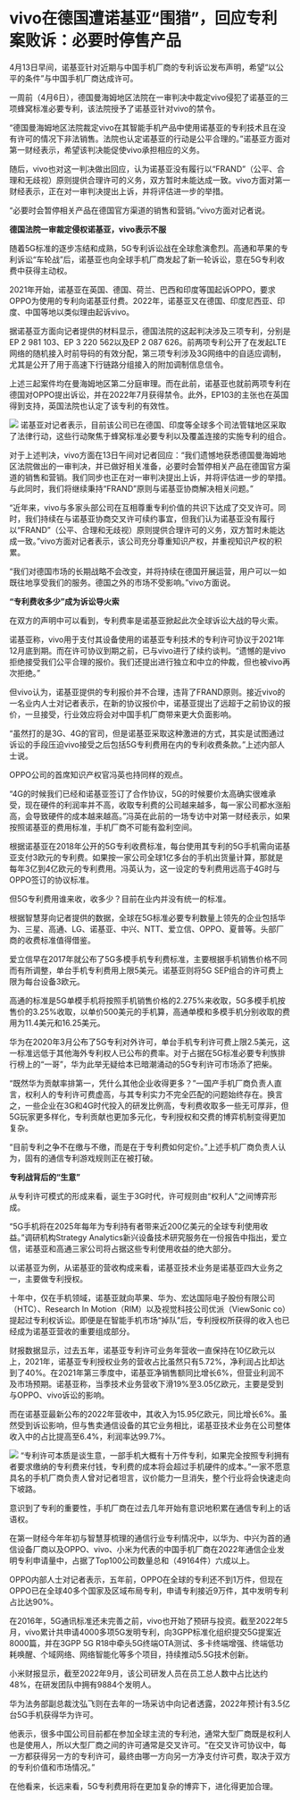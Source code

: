 # vivo在德国遭诺基亚“围猎”，回应专利案败诉：必要时停售产品

4月13日早间，诺基亚针对近期与中国手机厂商的专利诉讼发布声明，希望“以公平的条件”与中国手机厂商达成许可。

一周前（4月6日），德国曼海姆地区法院在一审判决中裁定vivo侵犯了诺基亚的三项蜂窝标准必要专利，该法院授予了诺基亚针对vivo的禁令。

“德国曼海姆地区法院裁定vivo在其智能手机产品中使用诺基亚的专利技术且在没有许可的情况下非法销售。法院也认定诺基亚的行动是公平合理的。”诺基亚方面对第一财经表示，希望该判决能促使vivo承担相应的义务。

随后，vivo也对这一判决做出回应，认为诺基亚没有履行以“FRAND”（公平、合理和无歧视）原则提供合理许可的义务，双方暂时未能达成一致。vivo方面对第一财经表示，正在对一审判决提出上诉，并将评估进一步的举措。

“必要时会暂停相关产品在德国官方渠道的销售和营销。”vivo方面对记者说。

**德国法院一审裁定侵权诺基亚，vivo表示不服**

随着5G标准的逐步冻结和成熟，5G专利诉讼战在全球愈演愈烈。高通和苹果的专利诉讼“车轮战”后，诺基亚也向全球手机厂商发起了新一轮诉讼，意在5G专利收费中获得主动权。

2021年开始，诺基亚在英国、德国、荷兰、巴西和印度等国起诉OPPO，要求OPPO为使用的专利向诺基亚付费。2022年，诺基亚又在德国、印度尼西亚、印度、中国等地以类似理由起诉vivo。

据诺基亚方面向记者提供的材料显示，德国法院的这起判决涉及三项专利，分别是EP 2 981 103、EP 3 220 562以及EP 2 087
626。前两项专利公开了在发起LTE网络的随机接入时前导码的有效分配，第三项专利涉及3G网络中的自适应调制，尤其是公开了用于高速下行链路分组接入的附加调制信息信令。

上述三起案件均在曼海姆地区第二分庭审理。而在此前，诺基亚也就前两项专利在德国对OPPO提出诉讼，并在2022年7月获得禁令。此外，EP103的主张也在英国得到支持，英国法院也认定了该专利的有效性。

![](https://inews.gtimg.com/news_bt/OWSwNPQmHiGqqOOoOVblZpO4IFQwBDWm0FLhkygmvTQiAAA/1000)
诺基亚对记者表示，目前该公司已在德国、印度等全球多个司法管辖地区采取了法律行动，这些行动聚焦于蜂窝标准必要专利以及覆盖连接的实施专利的组合。

对于上述判决，vivo方面在13日午间对记者回应：“我们遗憾地获悉德国曼海姆地区法院做出的一审判决，并已做好相关准备，必要时会暂停相关产品在德国官方渠道的销售和营销。我们同步也正在对一审判决提出上诉，并将评估进一步的举措。与此同时，我们将继续秉持“FRAND”原则与诺基亚协商解决相关问题。”

“近年来，vivo与多家头部公司在互相尊重专利价值的共识下达成了交叉许可。同时，我们持续在与诺基亚协商交叉许可续约事宜，但我们认为诺基亚没有履行以“FRAND”（公平、合理和无歧视）原则提供合理许可的义务，双方暂时未能达成一致。”vivo方面对记者表示，该公司充分尊重知识产权，并重视知识产权的积累。

“我们对德国市场的长期战略不会改变，并将持续在德国开展运营，用户可以一如既往地享受我们的服务。德国之外的市场不受影响。”vivo方面说。

**“专利费收多少”成为诉讼导火索**

在双方的声明中可以看到，专利费率是诺基亚掀起此次全球诉讼大战的导火索。

诺基亚称，vivo用于支付其设备使用的诺基亚专利技术的专利许可协议于2021年12月底到期。而在许可协议到期之前，已与vivo进行了续约谈判。“遗憾的是vivo拒绝接受我们公平合理的报价。我们还提出进行独立和中立的仲裁，但也被vivo再次拒绝。”

但vivo认为，诺基亚提供的专利报价并不合理，违背了FRAND原则。接近vivo的一名业内人士对记者表示，在新的协议报价中，诺基亚提出了远超于之前协议的报价，一旦接受，行业效应将会对中国手机厂商带来更大负面影响。

“虽然打的是3G、4G的官司，但是诺基亚采取这种激进的方式，其实是试图通过诉讼的手段压迫vivo接受之后包括5G专利费用在内的专利收费条款。”上述内部人士说。

OPPO公司的首席知识产权官冯英也持同样的观点。

“4G的时候我们已经和诺基亚签订了合作协议，5G的时候要价太高确实很难承受，现在硬件的利润率并不高，收取专利费的公司越来越多，每一家公司都水涨船高，会导致硬件的成本越来越高。”冯英在此前的一场专访中对第一财经表示，如果按照诺基亚的费用标准，手机厂商不可能有盈利空间。

根据诺基亚在2018年公开的5G专利收费标准，每台使用其专利的5G手机需向诺基亚支付3欧元的专利费。如果按一家公司全球1亿多台的手机出货量计算，那就是每年3亿到4亿欧元的专利费用。冯英认为，这一设定的专利费用远高于4G时与OPPO签订的协议标准。

但5G专利费用谁来收，收多少？目前在业内并没有统一的标准。

根据智慧芽向记者提供的数据，全球在5G标准必要专利数量上领先的企业包括华为、三星、高通、LG、诺基亚、中兴、NTT、爱立信、OPPO、夏普等。头部厂商的收费标准值得借鉴。

爱立信早在2017年就公布了5G多模手机专利费标准，主要根据手机销售价格不同而有所调整，单台手机专利费用上限5美元。诺基亚则将5G
SEP组合的许可费上限为每台设备3欧元。

高通的标准是5G单模手机将按照手机销售价格的2.275%来收取，5G多模手机按售价的3.25%收取，以单价500美元的手机算，高通单模和多模手机分别收取的费用为11.4美元和16.25美元。

华为在2020年3月公布了5G专利对外许可，单台手机专利许可费上限2.5美元，这一标准远低于其他海外专利权人已公布的费率。对于占据在5G标准必要专利族排行榜上的“一哥”，华为此举无疑给本已暗潮涌动的5G专利许可市场添了把柴。

“既然华为贡献率排第一，凭什么其他企业收得更多？”一国产手机厂商负责人直言，权利人的专利许可费虚高，与其专利实力不完全匹配的问题始终存在。换言之，一些企业在3G和4G时代投入的研发比例高，专利费收取多一些无可厚非，但5G玩家更多样化，专利贡献也更加多元化，专利授权和交费的博弈机制变得更加复杂。

“目前专利之争不在缴与不缴，而是在于专利费如何定价。”上述手机厂商负责人认为，固有的通信专利游戏规则正在被打破。

**专利战背后的“生意”**

从专利许可模式的形成来看，诞生于3G时代，许可规则由“权利人”之间博弈形成。

“5G手机将在2025年每年为专利持有者带来近200亿美元的全球专利使用收益。”调研机构Strategy
Analytics新兴设备技术研究服务在一份报告中指出，爱立信，诺基亚和高通三家公司将占据这些专利使用收益的绝大部分。

以诺基亚为例，从诺基亚的营收构成来看，诺基亚技术业务是诺基亚四大业务之一，主要做专利授权。

十年中，仅在手机领域，诺基亚就向苹果、华为、宏达国际电子股份有限公司（HTC）、Research In
Motion（RIM）以及视觉科技公司优派（ViewSonic
co）提起过专利权诉讼。即便是在智能手机市场“掉队”后，专利授权所获得的收入也已经成为诺基亚营收的重要组成部分。

财报数据显示，过去五年，诺基亚专利许可业务年营收一直保持在10亿欧元以上，2021年，诺基亚专利授权业务的营收占比虽然只有5.72%，净利润占比却达到了40%。在2021年第三季度中，诺基亚净销售额同比增长6%，但营业利润不及市场预期。诺基亚称，当季技术业务营收下滑19%至3.05亿欧元，主要是受到与OPPO、vivo诉讼的影响。

而在诺基亚最新公布的2022年营收中，其收入为15.95亿欧元，同比增长6%。虽然受到诉讼影响，但与售卖通信设备的其它业务相比，诺基亚技术业务在公司整体收入中的占比提高至6.4%，利润率达99.7%。

![](https://inews.gtimg.com/om_bt/O5QW-SKElcZGaF0Gr7C7_zvmm0WnSzbLkoOreXPak9SDIAA/1000)
“专利许可本质是谈生意，一部手机大概有十万件专利，如果完全按照专利拥有者要求缴纳的专利费来付钱，专利费的成本将会超过手机硬件的成本。”一家不愿意具名的手机厂商负责人曾对记者坦言，议价能力一旦消失，整个行业将会快速走向下坡路。

意识到了专利的重要性，手机厂商在过去几年开始有意识地积累在通信专利上的话语权。

在第一财经今年年初与智慧芽梳理的通信行业专利情况中，以华为、中兴为首的通信设备厂商以及OPPO、vivo、小米为代表的中国手机厂商在2022年通信企业发明专利申请量中，占据了Top100公司数量总和（49164件）六成以上。

OPPO内部人士对记者表示，五年前，OPPO在全球的专利还不到1万件，但现在OPPO已在全球40多个国家及区域布局专利，申请专利接近9万件，其中发明专利占比达90%。

在2016年，5G通讯标准还未完善之前，vivo也开始了预研与投资。截至2022年5月，vivo累计共申请4000多项5G发明专利，向3GPP标准化组织提交5G提案近8000篇，并在3GPP
5G R18中牵头5G终端OTA测试、多卡终端增强、终端低功耗唤醒、个域网络、网络智能化等多个项目，持续推动5.5G技术创新。

小米财报显示，截至2022年9月，该公司研发人员在员工总人数中占比达约48%，在研发团队中拥有9884个发明人。

华为法务部副总裁沈弘飞则在去年的一场采访中向记者透露，2022年预计有3.5亿台5G手机获得华为许可。

他表示，很多中国公司目前都在参加全球主流的专利池，通常大型厂商既是权利人也是使用人，所以大型厂商之间的许可通常是交叉许可。“在交叉许可协议中，每一方都获得另一方的专利许可，最终由哪一方向另一方净支付许可费，取决于双方的专利价值和市场情况。”

在他看来，长远来看，5G专利费用将在更加复杂的博弈下，进化得更加合理。

